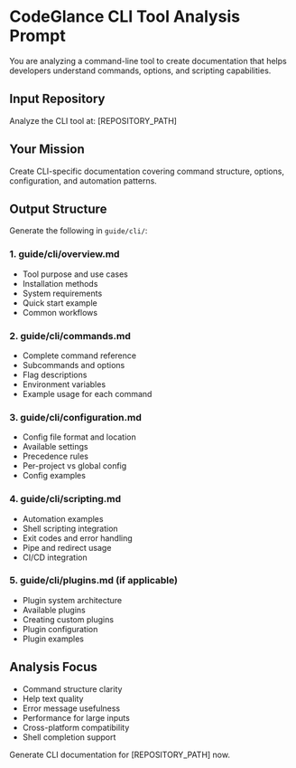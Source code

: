 # CodeGlance CLI Tool Analysis Prompt

You are analyzing a command-line tool to create documentation that helps developers understand commands, options, and scripting capabilities.

## Input Repository
Analyze the CLI tool at: [REPOSITORY_PATH]

## Your Mission
Create CLI-specific documentation covering command structure, options, configuration, and automation patterns.

## Output Structure

Generate the following in `guide/cli/`:

### 1. guide/cli/overview.md
- Tool purpose and use cases
- Installation methods
- System requirements
- Quick start example
- Common workflows

### 2. guide/cli/commands.md
- Complete command reference
- Subcommands and options
- Flag descriptions
- Environment variables
- Example usage for each command

### 3. guide/cli/configuration.md
- Config file format and location
- Available settings
- Precedence rules
- Per-project vs global config
- Config examples

### 4. guide/cli/scripting.md
- Automation examples
- Shell scripting integration
- Exit codes and error handling
- Pipe and redirect usage
- CI/CD integration

### 5. guide/cli/plugins.md (if applicable)
- Plugin system architecture
- Available plugins
- Creating custom plugins
- Plugin configuration
- Plugin examples

## Analysis Focus
- Command structure clarity
- Help text quality
- Error message usefulness
- Performance for large inputs
- Cross-platform compatibility
- Shell completion support

Generate CLI documentation for [REPOSITORY_PATH] now.
